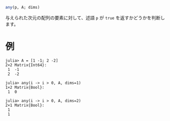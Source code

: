 ```julia
any(p, A; dims)
```

与えられた次元の配列の要素に対して、述語 `p` が `true` を返すかどうかを判断します。

# 例

```jldoctest
julia> A = [1 -1; 2 -2]
2×2 Matrix{Int64}:
 1  -1
 2  -2

julia> any(i -> i > 0, A, dims=1)
1×2 Matrix{Bool}:
 1  0

julia> any(i -> i > 0, A, dims=2)
2×1 Matrix{Bool}:
 1
 1
```
